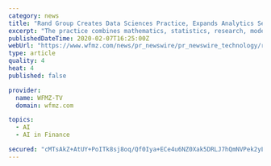 ```yaml
---
category: news
title: "Rand Group Creates Data Sciences Practice, Expands Analytics Services"
excerpt: "The practice combines mathematics, statistics, research, modeling, software engineering, database development and business acumen knowledge to deliver reporting, analytics, machine learning, and artificial intelligence ... to Rand Group and have overseen analytics products and services used by 14,000+ companies and 200,000+ users."
publishedDateTime: 2020-02-07T16:25:00Z
webUrl: "https://www.wfmz.com/news/pr_newswire/pr_newswire_technology/rand-group-creates-data-sciences-practice-expands-analytics-services/article_f7a1ea13-fb46-5aa6-b4cc-cf63eb20c723.html"
type: article
quality: 4
heat: 4
published: false

provider:
  name: WFMZ-TV
  domain: wfmz.com

topics:
  - AI
  - AI in Finance

secured: "cMTsAkZ+AtUY+PoITk8sj8oq/Qf0Iya+ECe4u6NZ0Xak5DRLJ7hQmNVPek2yLEQiZjMiYJ9wYSzdYpzPdNNw/hRTlPu6UU7vmzqGELT4r6Ju6AB4Rat7Gjq3vgx4N42fZmQKrxZkpL8vqGZjhJcyE+IojS5FRgJWNQoK8QT9wNhywqiFyJWIjL36dar1t+XVQdND24oRo33dMKxykUqOuOI9UMAZVGx2qMh2yFf/M8hvleuUex0bSY8ILe3rXauqrUgd52OwPFa2jxpmquL2rP9GdEjys7Bo8EWoaD2RyX2Egz+9NqnH+1fcORHW6cl+9+MZWDIjWdx0Zdv4kFP0asIckquCuKF2AN7ZF1ImvPCTVKUQ1fDNPl+TPt32w0lWsBf0zmXvzl5/gWti/n8HQdMt3EWZZDkHv0D294723Yr7kxSvVICdKnzt3xx3PxqBA16dAVJ+91+qGiy4zKuCOaWDlMuZ9rsqcln7vqGSFQw=;SMldvXm48FRYLYjBafKPZA=="
---
```


